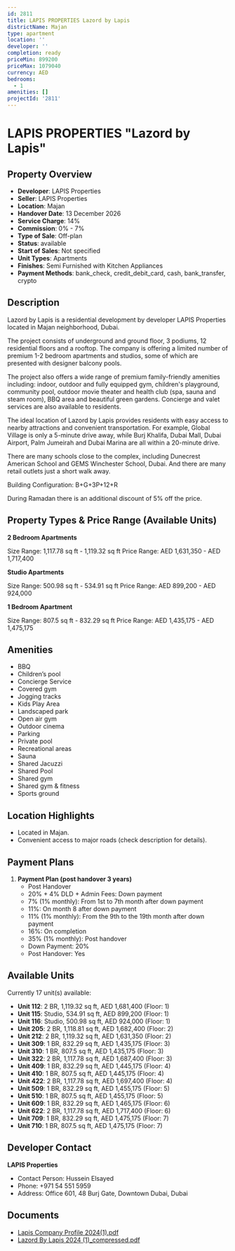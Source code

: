 ```yaml
---
id: 2811
title: LAPIS PROPERTIES Lazord by Lapis
districtName: Majan
type: apartment
location: ''
developer: ''
completion: ready
priceMin: 899200
priceMax: 1079040
currency: AED
bedrooms:
  - 1
amenities: []
projectId: '2811'
---
```


# LAPIS PROPERTIES "Lazord by Lapis"

## Property Overview
- **Developer**: LAPIS Properties
- **Seller**: LAPIS Properties
- **Location**: Majan
- **Handover Date**: 13 December 2026
- **Service Charge**: 14%
- **Commission**: 0% - 7%
- **Type of Sale**: Off-plan
- **Status**: available
- **Start of Sales**: Not specified
- **Unit Types**: Apartments
- **Finishes**: Semi Furnished with Kitchen Appliances
- **Payment Methods**: bank_check, credit_debit_card, cash, bank_transfer, crypto

## Description
Lazord by Lapis is a residential development by developer LAPIS Properties located in Majan neighborhood, Dubai.

The project consists of underground and ground floor, 3 podiums, 12 residential floors and a rooftop. The company is offering a limited number of premium 1-2 bedroom apartments and studios, some of which are presented with designer balcony pools.

The project also offers a wide range of premium family-friendly amenities including: indoor, outdoor and fully equipped gym, children's playground, community pool, outdoor movie theater and health club (spa, sauna and steam room), BBQ area and beautiful green gardens. Concierge and valet services are also available to residents.

The ideal location of Lazord by Lapis provides residents with easy access to nearby attractions and convenient transportation. For example, Global Village is only a 5-minute drive away, while Burj Khalifa, Dubai Mall, Dubai Airport, Palm Jumeirah and Dubai Marina are all within a 20-minute drive. 

There are many schools close to the complex, including Dunecrest American School and GEMS Winchester School, Dubai. And there are many retail outlets just a short walk away.

Building Configuration: B+G+3P+12+R

During Ramadan there is an additional discount of 5% off the price.

## Property Types & Price Range (Available Units)
**2 Bedroom Apartments**

Size Range: 1,117.78 sq ft - 1,119.32 sq ft
Price Range: AED 1,631,350 - AED 1,717,400

**Studio Apartments**

Size Range: 500.98 sq ft - 534.91 sq ft
Price Range: AED 899,200 - AED 924,000

**1 Bedroom Apartment**

Size Range: 807.5 sq ft - 832.29 sq ft
Price Range: AED 1,435,175 - AED 1,475,175

## Amenities
- BBQ
- Children’s pool
- Concierge Service
- Covered gym
- Jogging tracks
- Kids Play Area
- Landscaped park
- Open air gym
- Outdoor cinema
- Parking
- Private pool
- Recreational areas
- Sauna
- Shared Jacuzzi
- Shared Pool
- Shared gym
- Shared gym & fitness
- Sports ground

## Location Highlights
- Located in Majan.
- Convenient access to major roads (check description for details).

## Payment Plans
1. **Payment Plan (post handover 3 years)**
   - Post Handover
   - 20% + 4% DLD + Admin Fees: Down payment
   - 7% (1% monthly): From 1st to 7th month after down payment
   - 11%: On month 8 after down payment
   - 11% (1% monthly): From the 9th to the 19th month after down payment
   - 16%: On completion
   - 35% (1% monthly): Post handover
   - Down Payment: 20%
   - Post Handover: Yes

## Available Units
Currently 17 unit(s) available:
- **Unit 112**: 2 BR, 1,119.32 sq ft, AED 1,681,400 (Floor: 1)
- **Unit 115**: Studio, 534.91 sq ft, AED 899,200 (Floor: 1)
- **Unit 116**: Studio, 500.98 sq ft, AED 924,000 (Floor: 1)
- **Unit 205**: 2 BR, 1,118.81 sq ft, AED 1,682,400 (Floor: 2)
- **Unit 212**: 2 BR, 1,119.32 sq ft, AED 1,631,350 (Floor: 2)
- **Unit 309**: 1 BR, 832.29 sq ft, AED 1,435,175 (Floor: 3)
- **Unit 310**: 1 BR, 807.5 sq ft, AED 1,435,175 (Floor: 3)
- **Unit 322**: 2 BR, 1,117.78 sq ft, AED 1,687,400 (Floor: 3)
- **Unit 409**: 1 BR, 832.29 sq ft, AED 1,445,175 (Floor: 4)
- **Unit 410**: 1 BR, 807.5 sq ft, AED 1,445,175 (Floor: 4)
- **Unit 422**: 2 BR, 1,117.78 sq ft, AED 1,697,400 (Floor: 4)
- **Unit 509**: 1 BR, 832.29 sq ft, AED 1,455,175 (Floor: 5)
- **Unit 510**: 1 BR, 807.5 sq ft, AED 1,455,175 (Floor: 5)
- **Unit 609**: 1 BR, 832.29 sq ft, AED 1,465,175 (Floor: 6)
- **Unit 622**: 2 BR, 1,117.78 sq ft, AED 1,717,400 (Floor: 6)
- **Unit 709**: 1 BR, 832.29 sq ft, AED 1,475,175 (Floor: 7)
- **Unit 710**: 1 BR, 807.5 sq ft, AED 1,475,175 (Floor: 7)

## Developer Contact
**LAPIS Properties**
- Contact Person: Hussein Elsayed
- Phone: +971 54 551 5959
- Address: Office 601, 48 Burj Gate, Downtown Dubai, Dubai

## Documents
- [Lapis Company Profile 2024(1).pdf](https://cdn.geniemap.net/2024/08/13/5ZKMP2LVHPTroLuko40xmkBbuCNlnLSokityRtNe.pdf)
- [Lazord By Lapis 2024 (1)_compressed.pdf](https://cdn.geniemap.net/2024/09/05/JQUkKyiltKxP3kAxqdWYn5cFuUmh4TTcyUyp4qMF.pdf)
